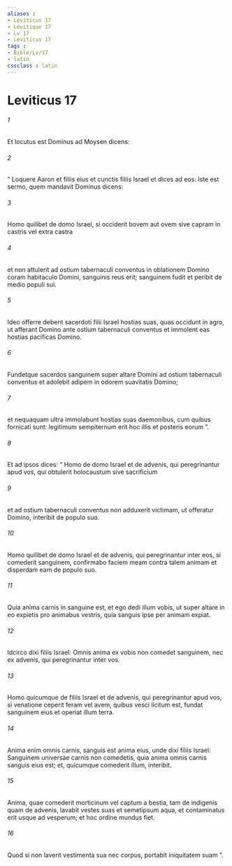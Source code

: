 ```yaml
---
aliases : 
- Leviticus 17
- Lévitique 17
- Lv 17
- Leviticus 17
tags : 
- Bible/Lv/17
- latin
cssclass : latin
---
```


# Leviticus 17

###### 1
Et locutus est Dominus ad Moysen dicens: 
###### 2
“ Loquere Aaron et filiis eius et cunctis filiis Israel et dices ad eos: Iste est sermo, quem mandavit Dominus dicens: 
###### 3
Homo quilibet de domo Israel, si occiderit bovem aut ovem sive capram in castris vel extra castra 
###### 4
et non attulerit ad ostium tabernaculi conventus in oblationem Domino coram habitaculo Domini, sanguinis reus erit; sanguinem fudit et peribit de medio populi sui. 
###### 5
Ideo offerre debent sacerdoti filii Israel hostias suas, quas occidunt in agro, ut afferant Domino ante ostium tabernaculi conventus et immolent eas hostias pacificas Domino. 
###### 6
Fundetque sacerdos sanguinem super altare Domini ad ostium tabernaculi conventus et adolebit adipem in odorem suavitatis Domino; 
###### 7
et nequaquam ultra immolabunt hostias suas daemonibus, cum quibus fornicati sunt: legitimum sempiternum erit hoc illis et posteris eorum ”.
###### 8
Et ad ipsos dices: “ Homo de domo Israel et de advenis, qui peregrinantur apud vos, qui obtulerit holocaustum sive sacrificium 
###### 9
et ad ostium tabernaculi conventus non adduxerit victimam, ut offeratur Domino, interibit de populo suo.
###### 10
Homo quilibet de domo Israel et de advenis, qui peregrinantur inter eos, si comederit sanguinem, confirmabo faciem meam contra talem animam et disperdam eam de populo suo. 
###### 11
Quia anima carnis in sanguine est, et ego dedi illum vobis, ut super altare in eo expietis pro animabus vestris, quia sanguis ipse per animam expiat. 
###### 12
Idcirco dixi filiis Israel: Omnis anima ex vobis non comedet sanguinem, nec ex advenis, qui peregrinantur inter vos.
###### 13
Homo quicumque de filiis Israel et de advenis, qui peregrinantur apud vos, si venatione ceperit feram vel avem, quibus vesci licitum est, fundat sanguinem eius et operiat illum terra. 
###### 14
Anima enim omnis carnis, sanguis est anima eius, unde dixi filiis Israel: Sanguinem universae carnis non comedetis, quia anima omnis carnis sanguis eius est; et, quicumque comederit illum, interibit.
###### 15
Anima, quae comederit morticinum vel captum a bestia, tam de indigenis quam de advenis, lavabit vestes suas et semetipsum aqua, et contaminatus erit usque ad vesperum; et hoc ordine mundus fiet. 
###### 16
Quod si non laverit vestimenta sua nec corpus, portabit iniquitatem suam ”.
